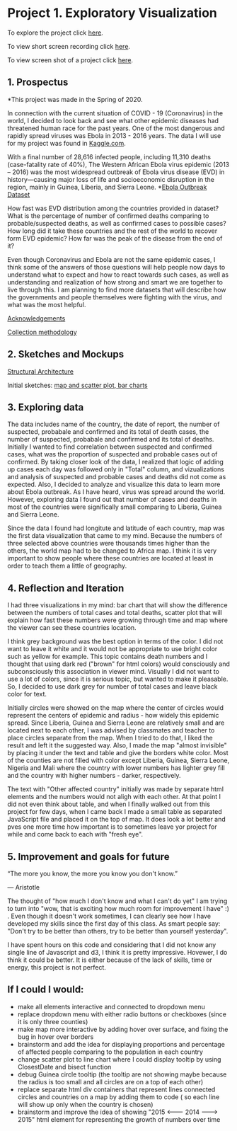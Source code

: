 # Project 1. Exploratory Visualization

To explore the project click [here](https://nchikurova.github.io/Interactive-Data-Vis-Portfolio/exploratory_project/).

To view short screen recording click [here](https://github.com/nchikurova/Interactive-Data-Vis-Portfolio/blob/master/lib/sketches/project_1.mov).

To view screen shot of a project click [here](https://github.com/nchikurova/Interactive-Data-Vis-Portfolio/blob/master/lib/sketches/project_1_pic.png).

## 1. Prospectus

*This project was made in the Spring of 2020.

In connection with the current situation of COVID - 19 (Coronavirus) in the world, I decided to look back and see what other epidemic diseases had threatened human race for the past years. One of the most dangerous and rapidly spread viruses was Ebola in 2013 - 2016 years. The data I will use for my project was found in [Kaggle.com](https://www.kaggle.com). 

With a final number of 28,616 infected people, including 11,310 deaths (case-fatality rate of 40%), The Western African Ebola virus epidemic (2013 – 2016) was the most widespread outbreak of Ebola virus disease (EVD) in history—causing major loss of life and socioeconomic disruption in the region, mainly in Guinea, Liberia, and Sierra Leone. *[Ebola Outbreak Dataset](https://www.kaggle.com/imdevskp/ebola-outbreak-20142016-complete-dataset)

How fast was EVD distribution among the countries provided in dataset? What is the percentage of number of confirmed deaths comparing to probable/suspected deaths, as well as confirmed cases to possible cases? How long did it take these countries and the rest of the world to recover form EVD epidemic? How far was the peak of the disease from the end of it?

Even though Coronavirus and Ebola are not the same epidemic cases, I think some of the answers of those questions will help people now days to understand what to expect and how to react towards such cases, as well as understanding and realization of how strong and smart we are together to live through this. 
I am planning to find more datasets that will describe how the governments and people themselves were fighting with the virus, and what was the most helpful.

[Acknowledgements](https://www.who.int/csr/don/archive/disease/ebola/en/)

[Collection methodology](https://github.com/imdevskp/ebola_outbreak_dataset)

## 2. Sketches and Mockups

[Structural Architecture](https://github.com/nchikurova/Interactive-Data-Vis-Portfolio/blob/master/lib/sketches/arch_diagram_project1.png)

Initial sketches: [map and scatter plot](https://github.com/nchikurova/Interactive-Data-Vis-Portfolio/blob/master/lib/sketches/IMG_7447.jpeg),[ bar charts](https://github.com/nchikurova/Interactive-Data-Vis-Portfolio/blob/master/lib/sketches/IMG_7448.jpeg)

## 3. Exploring data

The data includes name of the country, the date of report, the number of suspected, probabale and confirmed and its total of death cases, the number of suspected, probabale and confirmed and its total of deaths. Initially I wanted to find correlation between suspected and confirmed cases, what was the proportion of suspected and probable cases out of confirmed. By taking closer look of the data, I realized that logic of adding up cases each day was followed only in "Total" column, and vizualizations and analysis of suspected and probable cases and deaths did not come as expected. Also, I decided to analyze and visualize this data to learn more about Ebola outbreak. As I have heard, virus was spread around the world. However, exploring data I found out that number of cases and deaths in most of the countries were significally small comparing to Liberia, Guinea and Sierra Leone. 

Since the data I found had longitute and latitude of each country, map was the first data visualization that came to my mind. Because the numbers of three selected above countries were thousands times higher than the others, the world map had to be changed to Africa map. I think it is very important to show people where these countries are located at least in order to teach them a little of geography.

## 4. Reflection and Iteration

I had three visualizations in my mind: bar chart that will show the difference between the numbers of total cases and total deaths, scatter plot that will explain how fast these numbers were growing through time and map where the viewer can see these countries location. 

I think grey background was the best option in terms of the color. I did not want to leave it white and it would not be appropriate to use bright color such as yellow for example. This topic contains death numbers and I thought that using dark red ("brown" for html colors) would consciously and subconsciously this association in viewer mind. Visually I did not want to use a lot of colors, since it is serious topic, but wanted to make it pleasable. So, I decided to use dark grey for number of total cases and leave black color for text.

Initially circles were showed on the map where the center of circles would represent the centers of epidemic and radius - how widely this epidemic spread. Since Liberia, Guinea and Sierra Leone are relatively small and are located next to each other, I was advised by classmates and teacher to place circles separate from the map. When I tried to do that, I liked the result and left it the suggested way. Also, I made the map "almost invisible" by placing it under the text and table and give the borders white color. Most of the counties are not filled with color except Liberia, Guinea, Sierra Leone, Nigeria and Mali where the country with lower numbers has lighter grey fill and the country with higher numbers - darker, respectively.

The text with "Other affected country" initially was made by separate html elements and the numbers would not aligh with each other. At that point I did not even think about table, and when I finally walked out from this project for few days, when I came back I made a small table as separated JavaScript file and placed it on the top of map. It does look a lot better and pves one more time how important is to sometimes leave yor project for while and come back to each with "fresh eye".

## 5. Improvement and goals for future

“The more you know, the more you know you don't know.”

― Aristotle

The thought of "how much I don't know and what I can't do yet" I am trying to turn into "wow, that is exciting how much room for improvement I have" :) . Even though it doesn't work sometimes, I can clearly see how I have developed my skills since the first day of this class. As smart people say: "Don't try to be better than others, try to be better than yourself yesterday".

I have spent hours on this code and considering that I did not know any single line of Javascript and d3, I think it is pretty impressive. Hovewer, I do think it could be better. It is either because of the lack of skills, time or energy, this project is not perfect. 

## If I could I would:

- make all elements interactive and connected to dropdown menu
- replace dropdown menu with either radio buttons or checkboxes (since it is only three counties)
- make map more interactive by adding hover over surface, and fixing the bug in hover over borders
- brainstorm and add the idea for displaying proportions and percentage of affected people comparing to the population in each country
- change scatter plot to line chart where I could display tooltip by using ClosestDate and bisect function
- debug Guinea circle tooltip (the tooltip are not showing maybe because the radius is too small and all circles are on a top of each other)
- replace separate html div containers that represent lines connected circles and countries on a map by adding them to code ( so each line will show up only when the country is chosen)
- brainstorm and improve the idea of showing "2015 <--- 2014 ---> 2015" html element for representing the growth of numbers over time

